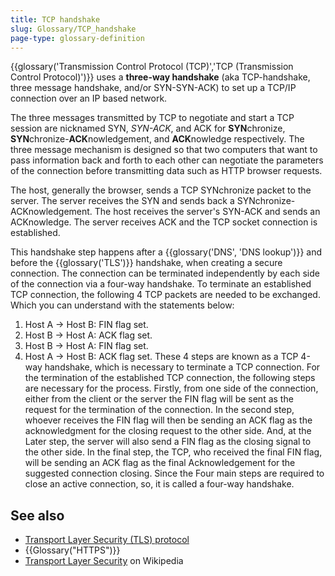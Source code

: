 ```yaml
---
title: TCP handshake
slug: Glossary/TCP_handshake
page-type: glossary-definition
---
```


{{glossary('Transmission Control Protocol (TCP)','TCP (Transmission Control Protocol)')}} uses a **three-way handshake** (aka TCP-handshake, three message handshake, and/or SYN-SYN-ACK) to set up a TCP/IP connection over an IP based network.

The three messages transmitted by TCP to negotiate and start a TCP session are nicknamed SYN, _SYN-ACK_, and ACK for **SYN**chronize, **SYN**chronize-**ACK**nowledgement, and **ACK**nowledge respectively. The three message mechanism is designed so that two computers that want to pass information back and forth to each other can negotiate the parameters of the connection before transmitting data such as HTTP browser requests.

The host, generally the browser, sends a TCP SYNchronize packet to the server. The server receives the SYN and sends back a SYNchronize-ACKnowledgement. The host receives the server's SYN-ACK and sends an ACKnowledge. The server receives ACK and the TCP socket connection is established.

This handshake step happens after a {{glossary('DNS', 'DNS lookup')}} and before the {{glossary('TLS')}} handshake, when creating a secure connection. The connection can be terminated independently by each side of the connection via a four-way handshake.
To terminate an established TCP connection, the following 4 TCP packets are needed to be exchanged. Which you can understand with the statements below:

1. Host A → Host B: FIN flag set.
2. Host B → Host A: ACK flag set.
3. Host B → Host A: FIN flag set.
4. Host A → Host B: ACK flag set.
These 4 steps are known as a TCP 4-way handshake, which is necessary to terminate a TCP connection. For the termination of the established TCP connection, the following steps are necessary for the process.
Firstly, from one side of the connection, either from the client or the server the FIN flag will be sent as the request for the termination of the connection.
 In the second step, whoever receives the FIN flag will then be sending an ACK flag as the acknowledgment for the closing request to the other side.
 And, at the Later step, the server will also send a FIN flag as the closing signal to the other side.
In the final step, the TCP, who received the final FIN flag, will be sending an ACK flag as the final Acknowledgement for the suggested connection closing.
Since the Four main steps are required to close an active connection, so, it is called a four-way handshake.

## See also

- [Transport Layer Security (TLS) protocol](/en-US/docs/Web/Security/Transport_Layer_Security)
- {{Glossary("HTTPS")}}
- [Transport Layer Security](https://en.wikipedia.org/wiki/Transport_Layer_Security) on Wikipedia
